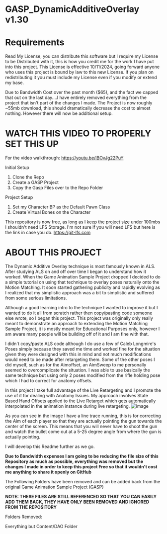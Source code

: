 # GASP_DynamicAdditiveOverlay v1.30

# Requirements
Read My License, you can distribute this software but I require my License to be Distributed with it, this is how you credit me for the work I have put into this project. This License is effective 10/11/2024, going forward anyone who uses this project is bound by law to this new License. If you plan on redistributing it you must include my License even if you modify or extend my base.

Due to Bandwidth Cost over the past month ($65), and the fact we capped that out on the last day....I have entirely removed everything from the project that isn't part of the changes I made. The Project is now roughly ~55mb download, this should dramatically decrease the cost to almost nothing. However there will now be additional setup.

# WATCH THIS VIDEO TO PROPERLY SET THIS UP
For the video walkthrough: https://youtu.be/lBOvJg22PuY

Initial Setup
1. Clone the Repo
2. Create a GASP Project
3. Copy the Gasp Files over to the Repo Folder

Project Setup
1. Set my Character BP as the Default Pawn Class
2. Create Virtual Bones on the Character

This repository is now free, as long as I keep the project size under 100mbs I shouldn't need LFS Storage.
I'm not sure if you will need LFS but here is the link in case you do. https://git-lfs.com

# ABOUT THIS PROJECT

The Dynamic Additive Overlay technique is most famously known in ALS. After studying ALS on and off over time I began to understand how it worked. When the Game Animation Sample Project dropped I decided to do a simple tutorial on using that technique to overlay poses naturally onto the Motion Matching. It soon started gathering publicity and rapidly evolving as I realized that my simplistic approach was a bit to simplistic and suffered from some serious limitations. 

Although a good learning intro to the technique I wanted to improve it but I wanted to do it all from scratch rather then copy/pasting code someone else wrote, so I began this project. This project was originally only really meant to demonstrate an approach to extending the Motion Matching Sample Project, it is mostly meant for Educational Purposes only, however I am aware many people will be building off of it and I am fine with that.

I didn't copy/paste ALS code although I do use a few of Caleb Longmire's Poses simply because they saved me time and worked fine for the situation given they were designed with this in mind and not much modifications would need to be made after retargeting them.
Some of the other poses I did myself, such as for the Aimoffset, an AimSweep to me personally seemed to overcomplicate the situation. I was able to use basically the same technique but using only 2 poses modified from the rifle holding pose which I had to correct for anatomy offsets.

In this project I take full advantage of the Live Retargeting and I promote the use of it for dealing with Anatomy Issues. My approach involves State Based Hand Offsets applied to the Live Retarget which gets automatically interpolated in the animation instance during live retargeting.
![image](https://github.com/user-attachments/assets/ec0c6703-5f2c-429f-8082-93d0a6348f9b)

As you can see in the image I have a line trace running, this is for correcting the Aim of each player so that they are actually pointing the gun towards the center of the screen. This means that you will never have to shoot the gun and watch the bullet come out at a 5-25 degree angle from where the gun is actually pointing.

I will develop this Readme further as we go.

**Due to Bandwidth expenses I am going to be reducing the file size of this Repository as much as possible, everything was removed but the changes I made in order to keep this project Free so that it wouldn't cost me anything to share it openly on GitHub**

The Following Folders have been removed and can be added back from the original Game Animation Sample Project (GASP)

**NOTE: THESE FILES ARE STILL REFERENCED SO THAT YOU CAN EASILY ADD THEM BACK, THEY HAVE ONLY BEEN REMOVED AND IGNORED FROM THE REPOSITORY**

Folders Removed:

Everything but Content/DAO Folder
